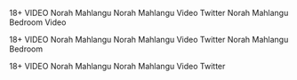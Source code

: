 18+ VIDEO Norah Mahlangu Norah Mahlangu Video Twitter Norah Mahlangu Bedroom Video

18+ VIDEO Norah Mahlangu Norah Mahlangu Video Twitter Norah Mahlangu Bedroom

18+ VIDEO Norah Mahlangu Norah Mahlangu Video Twitter

